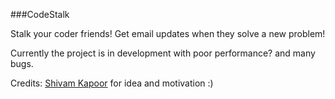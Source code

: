 ###CodeStalk

Stalk your coder friends! Get email updates when they solve a new problem!

Currently the project is in development with poor performance? and many bugs.

Credits: [Shivam Kapoor](https://www.facebook.com/hashdragon) for idea and motivation :)
